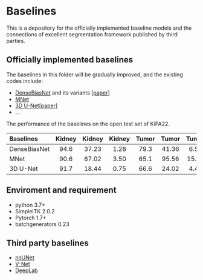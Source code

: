 # Baselines

This is a depository for the officially implemented baseline models and the connections of excellent segmentation framework published by third parties.

## Officially implemented baselines
The baselines in this folder will be gradually improved, and the existing codes include:
- [DenseBiasNet](https://github.com/YutingHe-list/DenseBiasNet-pytorch) and its variants [[paper](https://www.sciencedirect.com/science/article/abs/pii/S1361841520300864)]
- [MNet](https://github.com/zfdong-code/MNet)
- [3D U-Net](https://github.com/KiPA2022/kipa22/blob/main/BASELINES/models/UNet3D.py)[[paper](https://link.springer.com/chapter/10.1007/978-3-319-46723-8_49)]
- ...

The performance of the baselines on the open test set of KiPA22.

|Baselines    |Kidney |Kidney |Kidney |Tumor  |Tumor  |Tumor  |Artery |Artery |Artery |Vein |Vein |Vein |
|:------------|:-----:|:-----:|:-----:|:-----:|:-----:|:-----:|:-----:|:-----:|:-----:|:---:|:---:|:---:|
|DenseBiasNet |94.6   |37.23  |1.28   |79.3   |41.36  |6.50   |84.5   |42.63  |1.95   |76.1 |54.17|3.36 |
|MNet         |90.6   |67.02  |3.50   |65.1   |95.56  |15.40  |78.2   |74.15  |4.04   |73.5 |65.80|4.76 |
|3D U-Net     |91.7   |18.44  |0.75   |66.6   |24.02  |4.45   |71.9   |22.17  |1.10   |60.9 |22.26|3.37 |

## Enviroment and requirement
- python 3.7+
- SimpleITK 2.0.2
- Pytorch 1.7+
- batchgenerators 0.23

## Third party baselines
- [nnUNet](https://github.com/MIC-DKFZ/nnUNet)
- [V-Net](https://github.com/Project-MONAI/MONAI/blob/dev/monai/networks/nets/vnet.py)
- [DeepLab](https://github.com/jfzhang95/pytorch-deeplab-xception)
